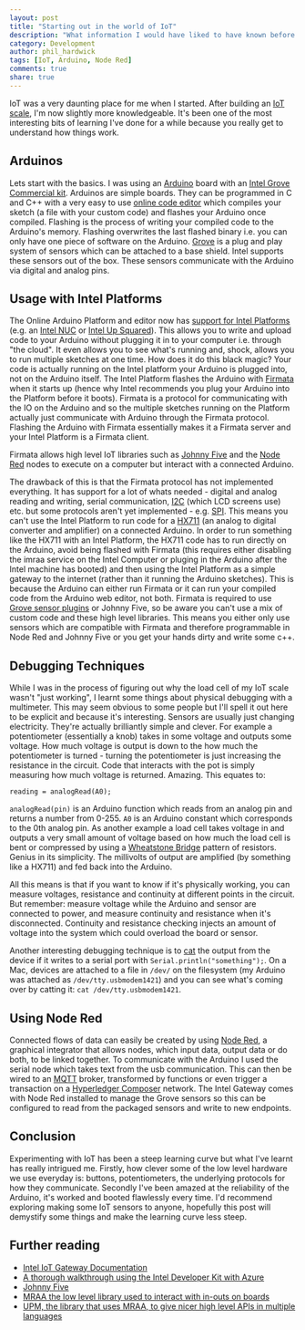 ```yaml
---
layout: post
title: "Starting out in the world of IoT"
description: "What information I would have liked to have known before I started building my first IoT sensor and software"
category: Development 
author: phil_hardwick
tags: [IoT, Arduino, Node Red]
comments: true
share: true
---
```


IoT was a very daunting place for me when I started. After building an [IoT scale](http://www.instructables.com/id/IoT-Scale/), I'm now slightly more knowledgeable. It's been one of the most interesting bits of learning I've done for a while because you really get to understand how things work. 

## Arduinos
Lets start with the basics. I was using an [Arduino](https://www.arduino.cc/) board with an [Intel Grove Commercial kit](https://software.intel.com/en-us/iot/hardware/dev-kit). Arduinos are simple boards. They can be programmed in C and C++ with a very easy to use [online code editor](https://create.arduino.cc/editor) which compiles your sketch (a file with your custom code) and flashes your Arduino once compiled. Flashing is the process of writing your compiled code to the Arduino's memory. Flashing overwrites the last flashed binary i.e. you can only have one piece of software on the Arduino. [Grove](http://wiki.seeed.cc/Grove_System/) is a plug and play system of sensors which can be attached to a base shield. Intel supports these sensors out of the box. These sensors communicate with the Arduino via digital and analog pins. 

## Usage with Intel Platforms
The Online Arduino Platform and editor now has [support for Intel Platforms](https://create.arduino.cc/getting-started/intel-platforms) (e.g. an [Intel NUC](https://www.intel.com/content/www/us/en/products/boards-kits/nuc.html) or [Intel Up Squared](https://software.intel.com/en-us/iot/hardware/up-squared-grove-dev-kit)). This allows you to write and upload code to your Arduino without plugging it in to your computer i.e. through "the cloud". It even allows you to see what's running and, shock, allows you to run multiple sketches at one time. How does it do this black magic? Your code is actually running on the Intel platform your Arduino is plugged into, not on the Arduino itself. The Intel Platform flashes the Arduino with [Firmata](https://www.arduino.cc/en/Reference/Firmata) when it starts up (hence why Intel recommends you plug your Arduino into the Platform before it boots). Firmata is a protocol for communicating with the IO on the Arduino and so the multiple sketches running on the Platform actually just communicate with Arduino through the Firmata protocol. Flashing the Arduino with Firmata essentially makes it a Firmata server and your Intel Platform is a Firmata client.

Firmata allows high level IoT libraries such as [Johnny Five](http://johnny-five.io/) and the [Node Red](https://nodered.org/) nodes to execute on a computer but interact with a connected Arduino. 

The drawback of this is that the Firmata protocol has not implemented everything. It has support for a lot of whats needed - digital and analog reading and writing, serial communication, [I2C](https://en.wikipedia.org/wiki/I%C2%B2C) (which LCD screens use) etc. but some protocols aren't yet implemented - e.g. [SPI](https://en.wikipedia.org/wiki/Serial_Peripheral_Interface_Bus). This means you can't use the Intel Platform to run code for a [HX711](https://cdn.sparkfun.com/datasheets/Sensors/ForceFlex/hx711_english.pdf) (an analog to digital converter and amplifier) on a connected Arduino. In order to run something like the HX711 with an Intel Platform, the HX711 code has to run directly on the Arduino, avoid being flashed with Firmata (this requires either disabling the imraa service on the Intel Computer or pluging in the Arduino after the Intel machine has booted) and then using the Intel Platform as a simple gateway to the internet (rather than it running the Arduino sketches). This is because the Arduino can either run Firmata or it can run your compiled code from the Arduino web editor, not both. Firmata is required to use [Grove sensor plugins](https://github.com/intel-iot-devkit/node-red-contrib-upm) or Johnny Five, so be aware you can't use a mix of custom code and these high level libraries. This means you either only use sensors which are compatible with Firmata and therefore programmable in Node Red and Johnny Five or you get your hands dirty and write some c++.

## Debugging Techniques
While I was in the process of figuring out why the load cell of my IoT scale wasn't "just working", I learnt some things about physical debugging with a multimeter. This may seem obvious to some people but I'll spell it out here to be explicit and because it's interesting. Sensors are usually just changing electricity. They're actually brilliantly simple and clever. For example a potentiometer (essentially a knob) takes in some voltage and outputs some voltage. How much voltage is output is down to the how much the potentiometer is turned - turning the potentiometer is just increasing the resistance in the circuit. Code that interacts with the pot is simply measuring how much voltage is returned. Amazing. This equates to:

    reading = analogRead(A0);
    
`analogRead(pin)` is an Arduino function which reads from an analog pin and returns a number from 0-255. `A0` is an Arduino constant which corresponds to the 0th analog pin. As another example a load cell takes voltage in and outputs a very small amount of voltage based on how much the load cell is bent or compressed by using a [Wheatstone Bridge](https://en.wikipedia.org/wiki/Wheatstone_bridge) pattern of resistors. Genius in its simplicity. The millivolts of output are amplified (by something like a HX711) and fed back into the Arduino. 

All this means is that if you want to know if it's physically working, you can measure voltages, resistance and continuity at different points in the circuit. But remember: measure voltage while the Arduino and sensor are connected to power, and measure continuity and resistance when it's disconnected. Continuity and resistance checking injects an amount of voltage into the system which could overload the board or sensor.

Another interesting debugging technique is to [cat](http://www.man7.org/linux/man-pages/man1/cat.1.html) the output from the device if it writes to a serial port with `Serial.println("something");`. On a Mac, devices are attached to a file in `/dev/` on the filesystem (my Arduino was attached as `/dev/tty.usbmodem1421`) and you can see what's coming over by catting it: `cat /dev/tty.usbmodem1421`.

## Using Node Red
Connected flows of data can easily be created by using [Node Red](https://nodered.org/), a graphical integrator that allows nodes, which input data, output data or do both, to be linked together. To communicate with the Arduino I used the serial node which takes text from the usb communication. This can then be wired to an [MQTT](https://mqtt.org/) broker, transformed by functions or even trigger a transaction on a [Hyperledger Composer](https://hyperledger.github.io/composer/latest/) network. The Intel Gateway comes with Node Red installed to manage the Grove sensors so this can be configured to read from the packaged sensors and write to new endpoints.

## Conclusion
Experimenting with IoT has been a steep learning curve but what I've learnt has really intrigued me. Firstly, how clever some of the low level hardware we use everyday is: buttons, potentiometers, the underlying protocols for how they communicate. Secondly I've been amazed at the reliability of the Arduino, it's worked and booted flawlessly every time. I'd recommend exploring making some IoT sensors to anyone, hopefully this post will demystify some things and make the learning curve less steep.

## Further reading
* [Intel IoT Gateway Documentation](https://software.intel.com/en-us/iot/hardware/gateways/documentation)
* [A thorough walkthrough using the Intel Developer Kit with Azure](https://github.com/dxcamps/MicrosoftIntelIoTCamp/blob/master/HOLs/readme.md)
* [Johnny Five](http://johnny-five.io/)
* [MRAA the low level library used to interact with in-outs on boards](https://github.com/intel-iot-devkit/mraa/)
* [UPM, the library that uses MRAA, to give nicer high level APIs in multiple languages](https://github.com/intel-iot-devkit/upm)
